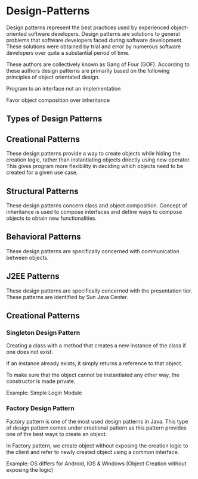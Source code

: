 # Design-Patterns
Design patterns represent the best practices used by experienced object-oriented software developers. Design patterns are solutions to general problems that software developers faced during software development. These solutions were obtained by trial and error by numerous software developers over quite a substantial period of time.

These authors are collectively known as Gang of Four (GOF). According to these authors design patterns are primarily based on the following principles of object orientated design.

Program to an interface not an implementation

Favor object composition over inheritance

## Types of Design Patterns

## Creational Patterns
These design patterns provide a way to create objects while hiding the creation logic, rather than instantiating objects directly using new operator. This gives program more flexibility in deciding which objects need to be created for a given use case.

## Structural Patterns
These design patterns concern class and object composition. Concept of inheritance is used to compose interfaces and define ways to compose objects to obtain new functionalities.

## Behavioral Patterns
These design patterns are specifically concerned with communication between objects.

## J2EE Patterns
These design patterns are specifically concerned with the presentation tier. These patterns are identified by Sun Java Center.

## Creational Patterns
### Singleton Design Pattern

Creating a class with a method that creates a new instance of the class if one does not exist. 

If an instance already exists, it simply returns a reference to that object. 

To make sure that the object cannot be instantiated any other way, the constructor is made private.

Example: Simple Login Module 

### Factory Design Pattern

Factory pattern is one of the most used design patterns in Java. This type of design pattern comes under creational pattern as this pattern provides one of the best ways to create an object.

In Factory pattern, we create object without exposing the creation logic to the client and refer to newly created object using a common interface.

Example: OS differs for Android, IOS & Windows (Object Creation without exposing the logic)
